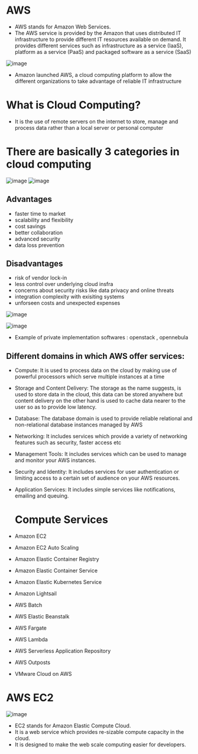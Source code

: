 
#  AWS 
- AWS stands for Amazon Web Services.
- The AWS service is provided by the Amazon that uses distributed IT infrastructure to provide different IT
  resources available on demand. It provides different services such as infrastructure as a service (IaaS), platform as a service (PaaS) and packaged software as a service (SaaS)
  
![image](https://github.com/Ayus0721/AWS/assets/147092631/28c6b8e6-edd4-493e-8c47-d9eb7c84bb5d)
- Amazon launched AWS, a cloud computing platform to allow the different organizations to take advantage of reliable IT infrastructure


# What is Cloud Computing?
- It is the use of remote servers on the internet to store, manage and process data rather than a local 
   server or personal computer
# There are basically 3 categories in cloud computing

![image](https://github.com/Ayus0721/AWS/assets/147092631/98bd5b6d-0cd3-4a33-be7a-3bbd085a1960)
![image](https://github.com/Ayus0721/AWS/assets/147092631/d8252688-a6d3-4ca2-b070-14b9e9f27067)

## Advantages 
- faster time to market
- scalability and flexibility
- cost savings
- better collaboration
- advanced security
- data loss prevention
## Disadvantages
- risk of vendor lock-in
- less control over underlying cloud insfra
- concerns about security risks like data privacy and online threats
- integration complexity with exisiting systems
- unforseen costs and unexpected expenses

![image](https://github.com/Ayus0721/AWS/assets/147092631/6c25f6b4-b142-4f86-be8e-b4273c918093)

![image](https://github.com/Ayus0721/AWS/assets/147092631/6cfe07cb-eb1c-4107-acb4-43677dacce49)

- Example of private implementation softwares : openstack , opennebula
 
## Different domains in which AWS offer services:
- Compute:
 It is used to process data on the cloud by making use of powerful processors which serve multiple instances
at a time
- Storage and Content Delivery:
The storage as the name suggests, is used to store data in the cloud, this data can be stored anywhere but
content delivery on the other hand is used to cache data nearer to the user so as to provide low latency.
- Database:
  The database domain is used to provide reliable relational and non-relational database instances managed by AWS
- Networking:
  It includes services which provide a variety of networking features such as security, faster access etc
- Management Tools:
  It includes services which can be used to manage and monitor your AWS instances.
-  Security and Identity:
  It includes services for user authentication or limiting access to a certain set of audience on your AWS resources.

- Application Services: It includes simple services like notifications, emailing and queuing.

  # Compute Services
  
- Amazon EC2
- Amazon EC2 Auto Scaling
- Amazon Elastic Container Registry
- Amazon Elastic Container Service
- Amazon Elastic Kubernetes Service
- Amazon Lightsail
- AWS Batch
- AWS Elastic Beanstalk
- AWS Fargate
- AWS Lambda
- AWS Serverless Application Repository
- AWS Outposts
- VMware Cloud on AWS

# AWS EC2
![image](https://github.com/Ayus0721/AWS/assets/147092631/f02921d5-7c1a-4d55-8502-5728edef7b60)

- EC2 stands for Amazon Elastic Compute Cloud.
- It is a web service which provides re-sizable compute capacity in the cloud.
- It is designed to make the web scale computing easier for developers.
